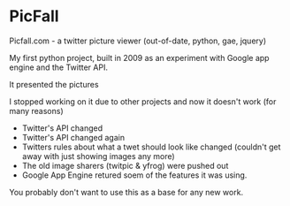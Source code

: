 # PicFall
Picfall.com - a twitter picture viewer (out-of-date, python, gae, jquery)

My first python project, built in 2009 as an experiment with Google app engine and the Twitter API.

It presented the pictures

I stopped working on it due to other projects and now it doesn't work (for many reasons)
 - Twitter's API changed
 - Twitter's API changed again
 - Twitters rules about what a twet should look like changed (couldn't get away with just showing images any more)
 - The old image sharers (twitpic & yfrog) were pushed out
 - Google App Engine retured soem of the features it was using.
 
You probably don't want to use this as a base for any new work.
